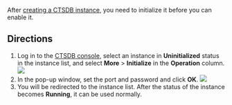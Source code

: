 After [creating a CTSDB instance](https://intl.cloud.tencent.com/document/product/1100/40933), you need to initialize it before you can enable it.


## Directions
1. Log in to the [CTSDB console](https://console.cloud.tencent.com/ctsdb), select an instance in **Uninitialized** status in the instance list, and select **More** > **Initialize** in the **Operation** column.
![](https://main.qcloudimg.com/raw/fd300db74a2aa791fcb5186f102980da.png)
2. In the pop-up window, set the port and password and click **OK**.
![](https://main.qcloudimg.com/raw/8d612332005e1ba0c8b896f6b3f4c465.png)
3. You will be redirected to the instance list. After the status of the instance becomes **Running**, it can be used normally.
